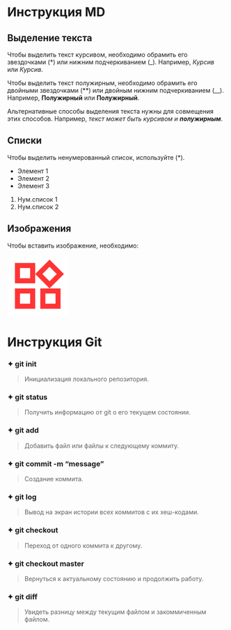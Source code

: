 # Инструкция MD

## Выделение текста

Чтобы выделить текст курсивом, необходимо обрамить его звездочками (*) или нижним подчеркиванием (_). Например, *Курсив* или _Курсив_.

Чтобы выделить текст полужирным, необходимо обрамить его двойными звездочками (**) или двойным нижним подчеркиванием (__). Например, **Полужирный** или __Полужирный__.

Альтернативные способы выделения текста нужны для совмещения этих способов. Например, _текст может быть курсивом и **полужирным**_.

## Списки

Чтобы выделить ненумерованный список, используйте (*).

* Элемент 1
* Элемент 2
* Элемент 3

1. Нум.список 1
2. Нум.список 2

## Изображения

Чтобы вставить изображение, необходимо: 

![Это иконка](widgets.png)

# Инструкция Git

### ✦ git init 
> Инициализация локального репозитория.

### ✦ git status 
> Получить информацию от git о его текущем состоянии.

### ✦ git add 
> Добавить файл или файлы к следующему коммиту.

### ✦ git commit -m “message” 
> Создание коммита.

### ✦ git log 
> Вывод на экран истории всех коммитов с их хеш-кодами.

### ✦ git checkout 
> Переход от одного коммита к другому.

### ✦ git checkout master 
> Вернуться к актуальному состоянию и продолжить работу.

### ✦ git diff 
> Увидеть разницу между текущим файлом и закоммиченным файлом.